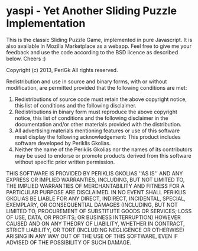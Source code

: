 yaspi - Yet Another Sliding Puzzle Implementation
=====
This is the classic Sliding Puzzle Game, implemented in pure Javascript. It is also available in Mozilla Marketplace
as a webapp. Feel free to give me your feedback and use the code according to the BSD licence as described below.
Cheers :)

Copyright (c) 2013, PeriGk
All rights reserved.

Redistribution and use in source and binary forms, with or without
modification, are permitted provided that the following conditions are met:
1. Redistributions of source code must retain the above copyright
   notice, this list of conditions and the following disclaimer.
2. Redistributions in binary form must reproduce the above copyright
   notice, this list of conditions and the following disclaimer in the
   documentation and/or other materials provided with the distribution.
3. All advertising materials mentioning features or use of this software
   must display the following acknowledgement:
   This product includes software developed by Periklis Gkolias.
4. Neither the name of the Periklis Gkolias nor the
   names of its contributors may be used to endorse or promote products
   derived from this software without specific prior written permission.

THIS SOFTWARE IS PROVIDED BY PERIKLIS GKOLIAS ''AS IS'' AND ANY
EXPRESS OR IMPLIED WARRANTIES, INCLUDING, BUT NOT LIMITED TO, THE IMPLIED
WARRANTIES OF MERCHANTABILITY AND FITNESS FOR A PARTICULAR PURPOSE ARE
DISCLAIMED. IN NO EVENT SHALL PERIKLIS GKOLIAS BE LIABLE FOR ANY
DIRECT, INDIRECT, INCIDENTAL, SPECIAL, EXEMPLARY, OR CONSEQUENTIAL DAMAGES
(INCLUDING, BUT NOT LIMITED TO, PROCUREMENT OF SUBSTITUTE GOODS OR SERVICES;
LOSS OF USE, DATA, OR PROFITS; OR BUSINESS INTERRUPTION) HOWEVER CAUSED AND
ON ANY THEORY OF LIABILITY, WHETHER IN CONTRACT, STRICT LIABILITY, OR TORT
(INCLUDING NEGLIGENCE OR OTHERWISE) ARISING IN ANY WAY OUT OF THE USE OF THIS
SOFTWARE, EVEN IF ADVISED OF THE POSSIBILITY OF SUCH DAMAGE.
